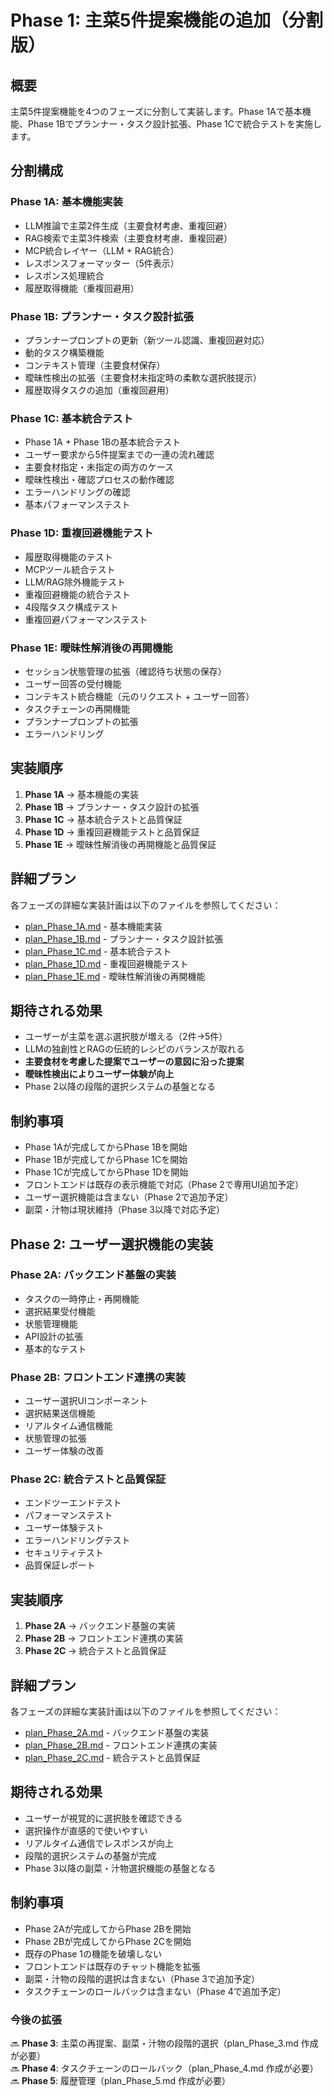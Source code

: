 # Phase 1: 主菜5件提案機能の追加（分割版）

## 概要

主菜5件提案機能を4つのフェーズに分割して実装します。Phase 1Aで基本機能、Phase 1Bでプランナー・タスク設計拡張、Phase 1Cで統合テストを実施します。

## 分割構成

### Phase 1A: 基本機能実装
- LLM推論で主菜2件生成（主要食材考慮、重複回避）
- RAG検索で主菜3件検索（主要食材考慮、重複回避）
- MCP統合レイヤー（LLM + RAG統合）
- レスポンスフォーマッター（5件表示）
- レスポンス処理統合
- 履歴取得機能（重複回避用）

### Phase 1B: プランナー・タスク設計拡張
- プランナープロンプトの更新（新ツール認識、重複回避対応）
- 動的タスク構築機能
- コンテキスト管理（主要食材保存）
- 曖昧性検出の拡張（主要食材未指定時の柔軟な選択肢提示）
- 履歴取得タスクの追加（重複回避用）

### Phase 1C: 基本統合テスト
- Phase 1A + Phase 1Bの基本統合テスト
- ユーザー要求から5件提案までの一連の流れ確認
- 主要食材指定・未指定の両方のケース
- 曖昧性検出・確認プロセスの動作確認
- エラーハンドリングの確認
- 基本パフォーマンステスト

### Phase 1D: 重複回避機能テスト
- 履歴取得機能のテスト
- MCPツール統合テスト
- LLM/RAG除外機能テスト
- 重複回避機能の統合テスト
- 4段階タスク構成テスト
- 重複回避パフォーマンステスト

### Phase 1E: 曖昧性解消後の再開機能
- セッション状態管理の拡張（確認待ち状態の保存）
- ユーザー回答の受付機能
- コンテキスト統合機能（元のリクエスト + ユーザー回答）
- タスクチェーンの再開機能
- プランナープロンプトの拡張
- エラーハンドリング

## 実装順序

1. **Phase 1A** → 基本機能の実装
2. **Phase 1B** → プランナー・タスク設計の拡張
3. **Phase 1C** → 基本統合テストと品質保証
4. **Phase 1D** → 重複回避機能テストと品質保証
5. **Phase 1E** → 曖昧性解消後の再開機能と品質保証

## 詳細プラン

各フェーズの詳細な実装計画は以下のファイルを参照してください：

- [plan_Phase_1A.md](./plan_Phase_1A.md) - 基本機能実装
- [plan_Phase_1B.md](./plan_Phase_1B.md) - プランナー・タスク設計拡張
- [plan_Phase_1C.md](./plan_Phase_1C.md) - 基本統合テスト
- [plan_Phase_1D.md](./plan_Phase_1D.md) - 重複回避機能テスト
- [plan_Phase_1E.md](./plan_Phase_1E.md) - 曖昧性解消後の再開機能

## 期待される効果

- ユーザーが主菜を選ぶ選択肢が増える（2件→5件）
- LLMの独創性とRAGの伝統的レシピのバランスが取れる
- **主要食材を考慮した提案でユーザーの意図に沿った提案**
- **曖昧性検出によりユーザー体験が向上**
- Phase 2以降の段階的選択システムの基盤となる

## 制約事項

- Phase 1Aが完成してからPhase 1Bを開始
- Phase 1Bが完成してからPhase 1Cを開始
- Phase 1Cが完成してからPhase 1Dを開始
- フロントエンドは既存の表示機能で対応（Phase 2で専用UI追加予定）
- ユーザー選択機能は含まない（Phase 2で追加予定）
- 副菜・汁物は現状維持（Phase 3以降で対応予定）

## Phase 2: ユーザー選択機能の実装

### Phase 2A: バックエンド基盤の実装
- タスクの一時停止・再開機能
- 選択結果受付機能
- 状態管理機能
- API設計の拡張
- 基本的なテスト

### Phase 2B: フロントエンド連携の実装
- ユーザー選択UIコンポーネント
- 選択結果送信機能
- リアルタイム通信機能
- 状態管理の拡張
- ユーザー体験の改善

### Phase 2C: 統合テストと品質保証
- エンドツーエンドテスト
- パフォーマンステスト
- ユーザー体験テスト
- エラーハンドリングテスト
- セキュリティテスト
- 品質保証レポート

## 実装順序

1. **Phase 2A** → バックエンド基盤の実装
2. **Phase 2B** → フロントエンド連携の実装
3. **Phase 2C** → 統合テストと品質保証

## 詳細プラン

各フェーズの詳細な実装計画は以下のファイルを参照してください：

- [plan_Phase_2A.md](./plan_Phase_2A.md) - バックエンド基盤の実装
- [plan_Phase_2B.md](./plan_Phase_2B.md) - フロントエンド連携の実装
- [plan_Phase_2C.md](./plan_Phase_2C.md) - 統合テストと品質保証

## 期待される効果

- ユーザーが視覚的に選択肢を確認できる
- 選択操作が直感的で使いやすい
- リアルタイム通信でレスポンスが向上
- 段階的選択システムの基盤が完成
- Phase 3以降の副菜・汁物選択機能の基盤となる

## 制約事項

- Phase 2Aが完成してからPhase 2Bを開始
- Phase 2Bが完成してからPhase 2Cを開始
- 既存のPhase 1の機能を破壊しない
- フロントエンドは既存のチャット機能を拡張
- 副菜・汁物の段階的選択は含まない（Phase 3で追加予定）
- タスクチェーンのロールバックは含まない（Phase 4で追加予定）

### **今後の拡張**
🔜 **Phase 3**: 主菜の再提案、副菜・汁物の段階的選択（plan_Phase_3.md 作成が必要）  
🔜 **Phase 4**: タスクチェーンのロールバック（plan_Phase_4.md 作成が必要）  
🔜 **Phase 5**: 履歴管理（plan_Phase_5.md 作成が必要）
